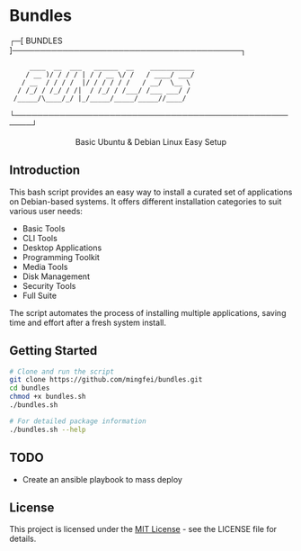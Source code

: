# Bundles

┌─[ BUNDLES ]─────────────────────────────────────────┐

         ____  __  ___   ______  __    ___________
        / __ )/ / / / | / / __ \/ /   / ____/ ___/
       / __  / / / /  |/ / / / / /   / __/  \__ \
      / /_/ / /_/ / /|  / /_/ / /___/ /___ ___/ /
     /_____/\____/_/ |_/_____/_____/_____//____/

└─────────────────────────────────────────────────────┘

<p align="center">
Basic Ubuntu &amp; Debian Linux Easy Setup
</p>

## Introduction

This bash script provides an easy way to install a curated set of applications on Debian-based systems. It offers different installation categories to suit various user needs:

- Basic Tools
- CLI Tools
- Desktop Applications
- Programming Toolkit
- Media Tools
- Disk Management
- Security Tools
- Full Suite

The script automates the process of installing multiple applications, saving time and effort after a fresh system install.

## Getting Started

```bash
# Clone and run the script
git clone https://github.com/mingfei/bundles.git
cd bundles
chmod +x bundles.sh
./bundles.sh

# For detailed package information
./bundles.sh --help
```

## TODO
+ Create an ansible playbook to mass deploy

## License
This project is licensed under the [MIT License](./LICENSE) - see the LICENSE file for details.
